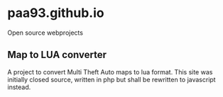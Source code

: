# paa93.github.io
Open source webprojects

## Map to LUA converter
A project to convert Multi Theft Auto maps to lua format. This site was initially closed source, written in php but shall be rewritten to javascript instead.
